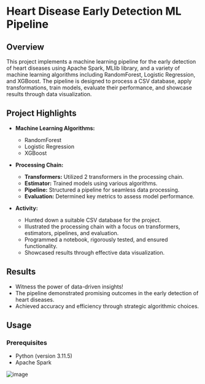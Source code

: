 # Heart Disease Early Detection ML Pipeline

## Overview
This project implements a machine learning pipeline for the early detection of heart diseases using Apache Spark, MLlib library, and a variety of machine learning algorithms including RandomForest, Logistic Regression, and XGBoost. The pipeline is designed to process a CSV database, apply transformations, train models, evaluate their performance, and showcase results through data visualization.

## Project Highlights
- **Machine Learning Algorithms:**
  - RandomForest
  - Logistic Regression
  - XGBoost

- **Processing Chain:**
  - **Transformers:** Utilized 2  transformers in the processing chain.
  - **Estimator:** Trained models using various algorithms.
  - **Pipeline:** Structured a pipeline for seamless data processing.
  - **Evaluation:** Determined key metrics to assess model performance.

- **Activity:**
  - Hunted down a suitable CSV database for the project.
  - Illustrated the processing chain with a focus on transformers, estimators, pipelines, and evaluation.
  - Programmed a notebook, rigorously tested, and ensured functionality.
  - Showcased results through effective data visualization.

## Results
- Witness the power of data-driven insights!
- The pipeline demonstrated promising outcomes in the early detection of heart diseases.
- Achieved accuracy and efficiency through strategic algorithmic choices.

## Usage
### Prerequisites
- Python (version 3.11.5)
- Apache Spark

![image](https://github.com/Molka17/MLProjectWithSpark/assets/93080390/4415ffcc-b3aa-4a61-b4a3-a7c4f0732104)


